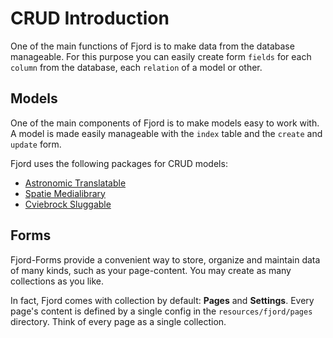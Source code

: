 # CRUD Introduction

One of the main functions of Fjord is to make data from the database manageable. For this purpose you can easily create form `fields` for each `column` from the database, each `relation` of a model or other.

## Models

One of the main components of Fjord is to make models easy to work with. A model is made easily manageable with the `index` table and the `create` and `update` form.

Fjord uses the following packages for CRUD models:

-   [Astronomic Translatable](https://docs.astrotomic.info/laravel-translatable/)
-   [Spatie Medialibrary](https://docs.spatie.be/laravel-medialibrary/v8/introduction/)
-   [Cviebrock Sluggable](https://github.com/cviebrock/eloquent-sluggable)

## Forms

Fjord-Forms provide a convenient way to store, organize and maintain data of many kinds, such as your page-content. You may create as many collections as you like.

In fact, Fjord comes with collection by default: **Pages** and **Settings**. Every page's content is defined by a single config in the `resources/fjord/pages` directory. Think of every page as a single collection.
